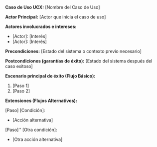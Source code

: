 **Caso de Uso UCX:** [Nombre del Caso de Uso]

**Actor Principal:** [Actor que inicia el caso de uso]

**Actores involucrados e intereses:**
- \[Actor\]: \[Interés\]
- \[Actor\]: \[Interés\]

**Precondiciones:** [Estado del sistema o contexto previo necesario]

**Postcondiciones (garantías de éxito):** [Estado del sistema después del caso exitoso]

**Escenario principal de éxito (Flujo Básico):**
1. [Paso 1]
2. [Paso 2]

**Extensiones (Flujos Alternativos):**

[Paso] [Condición]:
- [Acción alternativa]

[Paso]'' [Otra condición]:
- [Otra acción alternativa]
